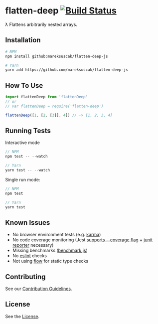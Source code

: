 # flatten-deep [![Build Status](https://travis-ci.org/mareksuscak/flatten-deep-js.svg?branch=master)](https://travis-ci.org/mareksuscak/flatten-deep-js)

ƛ Flattens arbitrarily nested arrays.

## Installation

```sh
# NPM
npm install github:mareksuscak/flatten-deep-js

# Yarn
yarn add https://github.com/mareksuscak/flatten-deep-js
```

## How To Use

```js
import flattenDeep from 'flattenDeep'
// or
// var flattenDeep = require('flatten-deep')

flattenDeep([1, [2, [3]], 4]) // -> [1, 2, 3, 4]
```

## Running Tests

Interactive mode

```js
// NPM
npm test -- --watch

// Yarn
yarn test -- --watch
```

Single run mode:

```js
// NPM
npm test

// Yarn
yarn test
```

## Known Issues

- No browser environment tests (e.g. [karma](https://karma-runner.github.io/))
- No code coverage monitoring (Jest [supports --coverage flag](http://facebook.github.io/jest/docs/cli.html#coverage) + 
  [junit reporter](https://github.com/larrymyers/jasmine-reporters) necessary)
- Missing benchmarks ([benchmark.js](https://benchmarkjs.com/))
- No [eslint](http://eslint.org/) checks
- Not using [flow](https://flow.org/) for static type checks

## Contributing

See our [Contribution Guidelines](CONTRIBUTING.md).

## License

See the [License](LICENSE.md).
